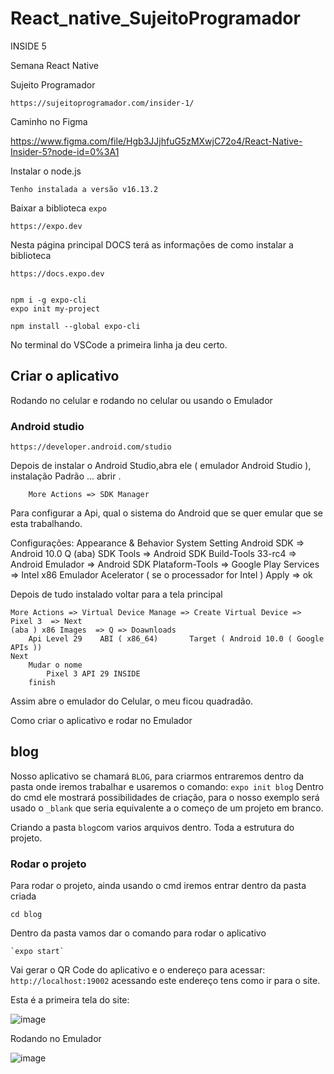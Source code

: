 # React_native_SujeitoProgramador

INSIDE 5

Semana React Native 

Sujeito Programador 

    https://sujeitoprogramador.com/insider-1/


Caminho no Figma

  https://www.figma.com/file/Hgb3JJjhfuG5zMXwjC72o4/React-Native-Insider-5?node-id=0%3A1  

Instalar o node.js

    Tenho instalada a versão v16.13.2

Baixar a biblioteca `expo`

    https://expo.dev

Nesta página principal  DOCS terá as informações de como instalar a biblioteca 

    https://docs.expo.dev


    npm i -g expo-cli
    expo init my-project

    npm install --global expo-cli

No terminal do VSCode a primeira linha ja deu certo. 


## Criar o aplicativo

Rodando no celular e rodando no celular ou usando o Emulador 

### Android studio

    https://developer.android.com/studio

Depois de instalar o Android Studio,abra ele ( emulador Android Studio ), instalação Padrão ... abrir .

        More Actions => SDK Manager

Para configurar a Api, qual o sistema do Android que se quer emular que se esta trabalhando.

Configurações:
    Appearance & Behavior 
        System Setting 
            Android SDK 
                => Android 10.0 Q 
                (aba) SDK Tools
                    => Android SDK Build-Tools 33-rc4
                    => Android Emulador 
                    => Android SDK Plataform-Tools 
                    => Google Play Services 
                    => Intel x86 Emulador Acelerator ( se o processador for Intel )
Apply  => ok 


Depois de tudo instalado voltar para a tela principal

    More Actions => Virtual Device Manage => Create Virtual Device => Pixel 3  => Next 
    (aba ) x86 Images  => Q => Doawnloads  
        Api Level 29    ABI ( x86_64)       Target ( Android 10.0 ( Google APIs ))
    Next
        Mudar o nome 
            Pixel 3 API 29 INSIDE
        finish

Assim abre o emulador do Celular, o meu ficou quadradão.


Como criar o aplicativo e rodar no Emulador


## blog


Nosso aplicativo se chamará  `BLOG`, para criarmos entraremos dentro da pasta onde iremos trabalhar e usaremos o comando: `expo init blog`
Dentro do cmd ele  mostrará possibilidades de criação, para o nosso exemplo será usado o `_blank` que seria equivalente a o começo de um projeto em branco. 


Criando a pasta `blog`com varios arquivos dentro. Toda a estrutura do projeto. 


### Rodar o projeto

Para rodar o projeto, ainda usando o cmd iremos entrar dentro da pasta criada 

    cd blog 

Dentro da pasta vamos dar o comando para rodar o aplicativo 

    `expo start` 

Vai gerar o QR Code do aplicativo e o endereço para acessar: `http://localhost:19002` acessando este endereço tens como ir para o site. 

Esta é a primeira tela do site:

![image](https://user-images.githubusercontent.com/1613816/172027210-d795e43c-7ab3-429f-b4dc-852ea5bafdcd.png)

Rodando no Emulador

![image](https://user-images.githubusercontent.com/1613816/172027229-fe563eb9-6be0-4759-8bfe-7824cb548e34.png)






